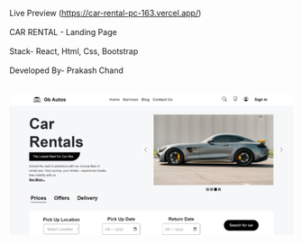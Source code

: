 Live Preview (https://car-rental-pc-163.vercel.app/)
<br/><br/>
CAR RENTAL - Landing Page<br/><br/>
Stack- React, Html, Css, Bootstrap<br/><br/>
Developed By- Prakash Chand
<br/><br/><br/>
![Alt text](image.png)
